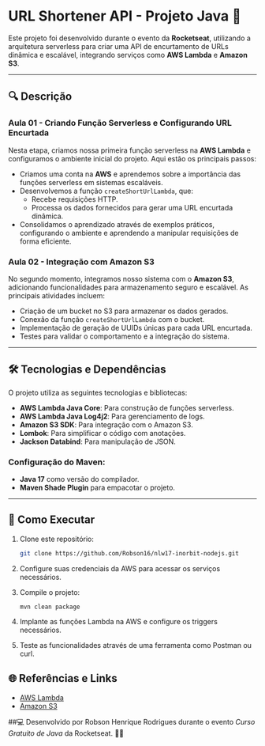 # URL Shortener API - Projeto Java 🚀

Este projeto foi desenvolvido durante o evento da **Rocketseat**, utilizando a arquitetura serverless para criar uma API de encurtamento de URLs dinâmica e escalável, integrando serviços como **AWS Lambda** e **Amazon S3**.

---

## 🔍 Descrição

### Aula 01 - Criando Função Serverless e Configurando URL Encurtada
Nesta etapa, criamos nossa primeira função serverless na **AWS Lambda** e configuramos o ambiente inicial do projeto. Aqui estão os principais passos:
- Criamos uma conta na **AWS** e aprendemos sobre a importância das funções serverless em sistemas escaláveis.
- Desenvolvemos a função `createShortUrlLambda`, que:
    - Recebe requisições HTTP.
    - Processa os dados fornecidos para gerar uma URL encurtada dinâmica.
- Consolidamos o aprendizado através de exemplos práticos, configurando o ambiente e aprendendo a manipular requisições de forma eficiente.

### Aula 02 - Integração com Amazon S3
No segundo momento, integramos nosso sistema com o **Amazon S3**, adicionando funcionalidades para armazenamento seguro e escalável. As principais atividades incluem:
- Criação de um bucket no S3 para armazenar os dados gerados.
- Conexão da função `createShortUrlLambda` com o bucket.
- Implementação de geração de UUIDs únicas para cada URL encurtada.
- Testes para validar o comportamento e a integração do sistema.

---

## 🛠️ Tecnologias e Dependências

O projeto utiliza as seguintes tecnologias e bibliotecas:

- **AWS Lambda Java Core**: Para construção de funções serverless.
- **AWS Lambda Java Log4j2**: Para gerenciamento de logs.
- **Amazon S3 SDK**: Para integração com o Amazon S3.
- **Lombok**: Para simplificar o código com anotações.
- **Jackson Databind**: Para manipulação de JSON.

### Configuração do Maven:
- **Java 17** como versão do compilador.
- **Maven Shade Plugin** para empacotar o projeto.

---

## 🚀 Como Executar

1. Clone este repositório:
   ```bash
   git clone https://github.com/Robson16/nlw17-inorbit-nodejs.git
   ```

2. Configure suas credenciais da AWS para acessar os serviços necessários.

3. Compile o projeto:
    ```
   mvn clean package
   ```
4. Implante as funções Lambda na AWS e configure os triggers necessários.
5. Teste as funcionalidades através de uma ferramenta como Postman ou curl.

## 🌐 Referências e Links

- [AWS Lambda](https://aws.amazon.com/pt/lambda/)
- [Amazon S3](https://aws.amazon.com/pt/s3/)

##💻 Desenvolvido por Robson Henrique Rodrigues durante o evento *Curso Gratuito de Java* da Rocketseat. 🧑‍💻